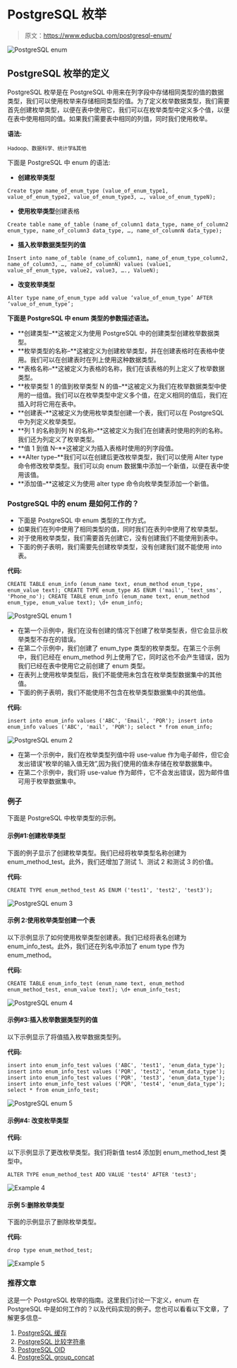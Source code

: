 # PostgreSQL 枚举

> 原文：<https://www.educba.com/postgresql-enum/>

![PostgreSQL enum](img/7e6626674c3b53a490e857f14f4643af.png)



## PostgreSQL 枚举的定义

PostgreSQL 枚举是在 PostgreSQL 中用来在列字段中存储相同类型的值的数据类型，我们可以使用枚举来存储相同类型的值。为了定义枚举数据类型，我们需要首先创建枚举类型，以便在表中使用它，我们可以在枚举类型中定义多个值，以便在表中使用相同的值。如果我们需要表中相同的列值，同时我们使用枚举。

**语法:**

<small>Hadoop、数据科学、统计学&其他</small>

下面是 PostgreSQL 中 enum 的语法:

*   **创建枚举类型**

`Create type name_of_enum_type (value_of_enum_type1, value_of_enum_type2, value_of_enum_type3, …, value_of_enum_typeN);`

*   **使用枚举类型**创建表格

`Create table name_of_table (name_of_column1 data_type, name_of_column2 enum_type, name_of_column3 data_type, …, name_of_columnN data_type);`

*   **插入枚举数据类型列的值**

`Insert into name_of_table (name_of_column1, name_of_enum_type_column2, name_of_column3, …, name_of_columnN) values (value1, value_of_enum_type, value2, value3, …., ValueN);`

*   **改变枚举类型**

`Alter type name_of_enum_type add value ‘value_of_enum_type’ AFTER ‘value_of_enum_type’;`

**下面是 PostgreSQL 中 enum 类型的参数描述语法。**

*   **创建类型–**这被定义为使用 PostgreSQL 中的创建类型创建枚举数据类型。
*   **枚举类型的名称–**这被定义为创建枚举类型，并在创建表格时在表格中使用。我们可以在创建表时在列上使用这种数据类型。
*   **表格名称–**这被定义为表格的名称，我们在该表格的列上定义了枚举数据类型。
*   **枚举类型 1 的值到枚举类型 N 的值–**这被定义为我们在枚举数据类型中使用的一组值。我们可以在枚举类型中定义多个值，在定义相同的值后，我们在插入时将它用在表中。
*   **创建表–**这被定义为使用枚举类型创建一个表，我们可以在 PostgreSQL 中为列定义枚举类型。
*   **列 1 的名称到列 N 的名称–**这被定义为我们在创建表时使用的列的名称。我们还为列定义了枚举类型。
*   **值 1 到值 N–**这被定义为插入表格时使用的列字段值。
*   **Alter type–**我们可以在创建后更改枚举类型，我们可以使用 Alter type 命令修改枚举类型。我们可以向 enum 数据集中添加一个新值，以便在表中使用该值。
*   **添加值–**这被定义为使用 alter type 命令向枚举类型添加一个新值。

### PostgreSQL 中的 enum 是如何工作的？

*   下面是 PostgreSQL 中 enum 类型的工作方式。
*   如果我们在列中使用了相同类型的值，同时我们在表列中使用了枚举类型。
*   对于使用枚举类型，我们需要首先创建它，没有创建我们不能使用到表中。
*   下面的例子表明，我们需要先创建枚举类型，没有创建我们就不能使用 into 表。

**代码:**

`CREATE TABLE enum_info (enum_name text, enum_method enum_type, enum_value text);
CREATE TYPE enum_type AS ENUM ('mail', 'text_sms', 'Phone_no');
CREATE TABLE enum_info (enum_name text, enum_method enum_type, enum_value text);
\d+ enum_info;`

![PostgreSQL enum 1](img/96b8ab4ee28b2a910e1f57690b1465bf.png)



*   在第一个示例中，我们在没有创建的情况下创建了枚举类型表，但它会显示枚举类型不存在的错误。
*   在第二个示例中，我们创建了 enum_type 类型的枚举类型。在第三个示例中，我们已经在 enum_method 列上使用了它，同时这也不会产生错误，因为我们已经在表中使用它之前创建了 enum 类型。
*   在表列上使用枚举类型后，我们不能使用未包含在枚举类型数据集中的其他值。
*   下面的例子表明，我们不能使用不包含在枚举类型数据集中的其他值。

**代码:**

`insert into enum_info values ('ABC', 'Email', 'PQR');
insert into enum_info values ('ABC', 'mail', 'PQR');
select * from enum_info;`

![PostgreSQL enum 2](img/b7980b9f4504109ffa532993bd8cc9ba.png)



*   在第一个示例中，我们在枚举类型列值中将 use-value 作为电子邮件，但它会发出错误“枚举的输入值无效”,因为我们使用的值未存储在枚举数据集中。
*   在第二个示例中，我们将 use-value 作为邮件，它不会发出错误，因为邮件值可用于枚举数据集中。

### 例子

下面是 PostgreSQL 中枚举类型的示例。

#### 示例#1:创建枚举类型

下面的例子显示了创建枚举类型。我们已经将枚举类型名称创建为 enum_method_test。此外，我们还增加了测试 1、测试 2 和测试 3 的价值。

**代码:**

`CREATE TYPE enum_method_test AS ENUM ('test1', 'test2', 'test3');`

![PostgreSQL enum 3](img/7bd82a1e52fddee62ba9cf57756407df.png)



#### 示例 2:使用枚举类型创建一个表

以下示例显示了如何使用枚举类型创建表。我们已经将表名创建为 enum_info_test。此外，我们还在列名中添加了 enum type 作为 enum_method。

**代码:**

`CREATE TABLE enum_info_test (enum_name text, enum_method enum_method_test, enum_value text);
\d+ enum_info_test;`

![PostgreSQL enum 4](img/4c302ad19f25ae917cf1b89618ea0845.png)



#### 示例#3:插入枚举数据类型列的值

以下示例显示了将值插入枚举数据类型列。

**代码:**

`insert into enum_info_test values ('ABC', 'test1', 'enum_data_type');
insert into enum_info_test values ('PQR', 'test2', 'enum_data_type');
insert into enum_info_test values ('PQR', 'test3', 'enum_data_type');
insert into enum_info_test values ('PQR', 'test4', 'enum_data_type');
select * from enum_info_test;`

![PostgreSQL enum 5](img/6fc79bbd02395c74b5ac80477521ff99.png)



#### 示例#4: **改变枚举类型**

**代码:**

以下示例显示了更改枚举类型。我们将新值 test4 添加到 enum_method_test 类型中。

`ALTER TYPE enum_method_test ADD VALUE 'test4' AFTER 'test3';`

![Example 4](img/5cb9727a5ca2c008b2dd8a80aa920d92.png)



#### 示例 5:删除枚举类型

下面的示例显示了删除枚举类型。

**代码:**

`drop type enum_method_test;`

![Example 5](img/97ed856d26ecacda6a8166cdb4327526.png)



### 推荐文章

这是一个 PostgreSQL 枚举的指南。这里我们讨论一下定义，enum 在 PostgreSQL 中是如何工作的？以及代码实现的例子。您也可以看看以下文章，了解更多信息–

1.  [PostgreSQL 缓存](https://www.educba.com/postgresql-caching/)
2.  [PostgreSQL 比较字符串](https://www.educba.com/postgresql-compare-strings/)
3.  [PostgreSQL OID](https://www.educba.com/postgresql-oid/)
4.  [PostgreSQL group_concat](https://www.educba.com/postgresql-group_concat/)